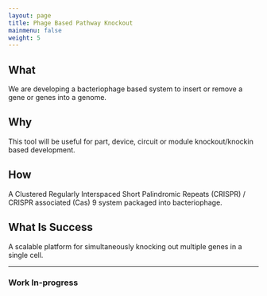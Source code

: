 ```yaml
---
layout: page
title: Phage Based Pathway Knockout
mainmenu: false
weight: 5
---
```


## What
We are developing a bacteriophage based system to insert or remove a gene or genes into a genome.

## Why
This tool will be useful for part, device, circuit or module knockout/knockin based development.

## How
A Clustered Regularly Interspaced Short Palindromic Repeats (CRISPR) / CRISPR associated (Cas) 9 system packaged into bacteriophage.

## What Is Success
A scalable platform for simultaneously knocking out multiple genes in a single cell.

---
### Work In-progress
